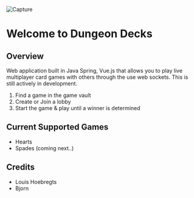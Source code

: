 ![Capture](https://github.com/user-attachments/assets/1add388a-43db-4451-b8ac-114779090e2c)

# Welcome to Dungeon Decks
## Overview
Web application built in Java Spring, Vue.js that allows you to play live multiplayer card games
with others through the use web sockets. This is still actively in development.

1. Find a game in the game vault
2. Create or Join a lobby
3. Start the game & play until a winner is determined

## Current Supported Games
- Hearts
- Spades (coming next..)

## Credits
- Louis Hoebregts
- Bjorn
